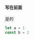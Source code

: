 <!--
 * @Author: xianjiajie
 * @Date: 2023-03-15 15:15:46
 * @LastEditors: xianjiajie
 * @LastEditTime: 2023-03-16 11:40:46
 * @Description: 
-->
<!-- # Hello VuePress -->
#### 写在前面
是的
```js
let a = 1
const b = 2
```

<Main></Main>